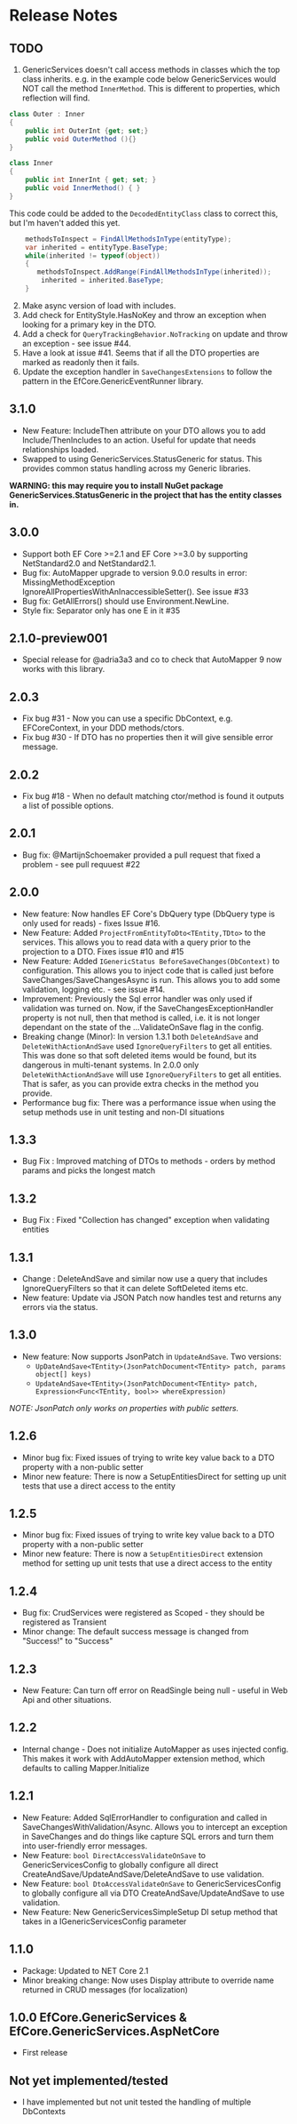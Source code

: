 # Release Notes

## TODO

1. GenericServices doesn't call access methods in classes which the top class inherits. e.g. in the example code below GenericServices would NOT call the method `InnerMethod`. This is different to properties, which reflection will find.

```c#
class Outer : Inner
{
	public int OuterInt {get; set;}
	public void OuterMethod (){}
}

class Inner 
{
	public int InnerInt { get; set; }
	public void InnerMethod() { }
}
```

This code could be added to the `DecodedEntityClass` class to correct this, but I'm haven't added this yet. 

```c#
	methodsToInspect = FindAllMethodsInType(entityType);
	var inherited = entityType.BaseType;
	while(inherited != typeof(object))
	{
       methodsToInspect.AddRange(FindAllMethodsInType(inherited));
		inherited = inherited.BaseType;
	}
```

2. Make async version of load with includes.
3. Add check for EntityStyle.HasNoKey and throw an exception when looking for a primary key in the DTO.
4. Add a check for `QueryTrackingBehavior.NoTracking` on update and throw an exception - see issue #44.
5. Have a look at issue #41. Seems that if all the DTO properties are marked as readonly then it fails.
6. Update the exception handler in `SaveChangesExtensions` to follow the pattern in the EfCore.GenericEventRunner library.

## 3.1.0

 - New Feature: IncludeThen attribute on your DTO allows you to add Include/ThenIncludes to an action. Useful for update that needs relationships loaded.
 - Swapped to using GenericServices.StatusGeneric for status. This provides common status handling across my Generic libraries.

**WARNING: this may require you to install NuGet package GenericServices.StatusGeneric in the project that has the entity classes in.**

## 3.0.0

- Support both EF Core >=2.1 and EF Core >=3.0 by supporting NetStandard2.0 and NetStandard2.1.
- Bug fix: AutoMapper upgrade to version 9.0.0 results in error: MissingMethodException IgnoreAllPropertiesWithAnInaccessibleSetter(). See issue #33
- Bug fix: GetAllErrors() should use Environment.NewLine.
- Style fix: Separator only has one E in it #35

## 2.1.0-preview001

- Special release for @adria3a3 and co to check that AutoMapper 9 now works with this library.

## 2.0.3

- Fix bug #31 - Now you can use a specific DbContext, e.g. EFCoreContext, in your DDD methods/ctors.
- Fix bug #30 - If DTO has no properties then it will give sensible error message.

## 2.0.2

- Fix bug #18 - When no default matching ctor/method is found it outputs a list of possible options.

## 2.0.1

- Bug fix: @MartijnSchoemaker provided a pull request that fixed a problem - see pull requuest #22 

## 2.0.0

- New feature: Now handles EF Core's DbQuery type (DbQuery type is only used for reads) - fixes Issue #16.
- New Feature: Added `ProjectFromEntityToDto<TEntity,TDto>` to the services. This allows you to read data with a query prior to the projection to a DTO. Fixes issue #10 and #15
- New Feature: Added `IGenericStatus BeforeSaveChanges(DbContext)` to configuration.
This allows you to inject code that is called just before SaveChanges/SaveChangesAsync is run. This allows you
to add some validation, logging etc. - see issue #14.
- Improvement: Previously the Sql error handler was only used if validation was turned on. 
Now, if the SaveChangesExceptionHandler property is not null, then that method is called, 
i.e. it is not longer dependant on the state of the ...ValidateOnSave flag in the config.  
- Breaking change (Minor): In version 1.3.1 both `DeleteAndSave` and `DeleteWithActionAndSave` used `IgnoreQueryFilters` to get all entities.
This was done so that soft deleted items would be found, but its dangerous in multi-tenant systems.
In 2.0.0 only `DeleteWithActionAndSave` will use `IgnoreQueryFilters` to get all entities. That is safer, as you can provide extra checks in the method you provide.
- Performance bug fix: There was a performance issue when using the setup methods use in unit testing and non-DI situations

## 1.3.3
- Bug Fix : Improved matching of DTOs to methods - orders by method params and picks the longest match

## 1.3.2
- Bug Fix : Fixed "Collection has changed" exception when validating entities

## 1.3.1
- Change : DeleteAndSave and similar now use a query that includes IgnoreQueryFilters so that it can delete SoftDeleted items etc.
- New feature: Update via JSON Patch now handles test and returns any errors via the status.

## 1.3.0

- New feature: Now supports JsonPatch in `UpdateAndSave`. Two versions:
    - `UpDateAndSave<TEntity>(JsonPatchDocument<TEntity> patch, params object[] keys)`
    - `UpdateAndSave<TEntity>(JsonPatchDocument<TEntity> patch, Expression<Func<TEntity, bool>> whereExpression)`

*NOTE: JsonPatch only works on properties with public setters.*

## 1.2.6

- Minor bug fix: Fixed issues of trying to write key value back to a DTO property with a non-public setter
- Minor new feature: There is now a SetupEntitiesDirect for setting up unit tests that use a direct access to the entity

## 1.2.5

- Minor bug fix: Fixed issues of trying to write key value back to a DTO property with a non-public setter
- Minor new feature: There is now a `SetupEntitiesDirect` extension method for setting up unit tests that use a direct access to the entity

## 1.2.4

- Bug fix: CrudServices were registered as Scoped - they should be registered as Transient
- Minor change: The default success message is changed from "Success!" to "Success"

## 1.2.3

- New Feature: Can turn off error on ReadSingle being null - useful in Web Api and other situations.  

## 1.2.2

- Internal change - Does not initialize AutoMapper as uses injected config.
This makes it work with AddAutoMapper extension method, which defaults to calling Mapper.Initialize

## 1.2.1

- New Feature: Added SqlErrorHandler to configuration and called in SaveChangesWithValidation/Async.
Allows you to intercept an exception in SaveChanges and do things like capture 
SQL errors and turn them into user-friendly error messages.
- New Feature: `bool DirectAccessValidateOnSave` to GenericServicesConfig to globally 
configure all direct CreateAndSave/UpdateAndSave/DeleteAndSave to use validation.
- New Feature: `bool DtoAccessValidateOnSave` to GenericServicesConfig to globally 
configure all via DTO  CreateAndSave/UpdateAndSave to use validation.
- New Feature: New GenericServicesSimpleSetup DI setup method that takes 
in a IGenericServicesConfig parameter

## 1.1.0

- Package: Updated to NET Core 2.1
- Minor breaking change: Now uses Display attribute to override name returned in CRUD messages (for localization)

## 1.0.0 EfCore.GenericServices & EfCore.GenericServices.AspNetCore

- First release

## Not yet implemented/tested

- I have implemented but not unit tested the handling of multiple DbContexts